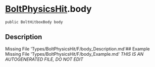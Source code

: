 # [BoltPhysicsHit](Types/BoltPhysicsHit.md).body
`public BoltHitboxBody body`
## Description
Missing File 'Types/BoltPhysicsHit/F/body_Description.md'## Example
Missing File 'Types/BoltPhysicsHit/F/body_Example.md'
*THIS IS AN AUTOGENERATED FILE, DO NOT EDIT*
